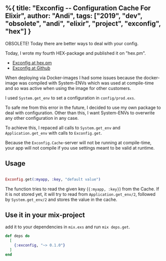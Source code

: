 %{
  title: "Exconfig -- Configuration Cache For Elixir",
  author: "Andi",
  tags: ["2019", "dev", "obsolete", "andi", "elixir", "project", "exconfig", "hex"]
}
---
<p class="alert alert-danger">OBSOLETE! Today there are better ways to deal with
your config.</p>

Today, I wrote my fourth HEX-package and published it on "hex.pm".

  * [Exconfig at hex.pm](https://hex.pm/packages/exconfig)
  * [Exconfig at Github](https://github.com/iboard/exconfig)

When deploying via Docker-images I had some issues because the docker-image
was compiled with System-ENVs which was used at compile-time and so was active
when using the image for other customers.

I used `System.get_env` to set a configuration in `config/prod.exs`.

To safe me from this error in the future, I decided to use my own package
to deal with configuration. Other than this, I want System-ENVs to overwrite
any other configuration in any case.

To achieve this, I repaced all calls to `System.get_env` and `Application.get_env`
with calls to `Exconfig.get`.

Because the `Exconfig.Cache`-server will not be running at compile-time, your
app will not compile if you use settings meant to be valid at runtime.

## Usage

```elixir

Exconfig.get(:myapp, :key, "default value")

```

The function tries to read the given key (`{:myapp, :key}`) from the Cache.
If it is not stored yet, it will try to read from `Application.get_env/2`,
followed by `System.get_env/2` and stores the value in the cache.

## Use it in your mix-project

add it to your dependencies in `mix.exs` and run `mix deps.get`.

```elixir
def deps do
  [
    {:exconfig, "~> 0.1.0"}
  ]
end
```
